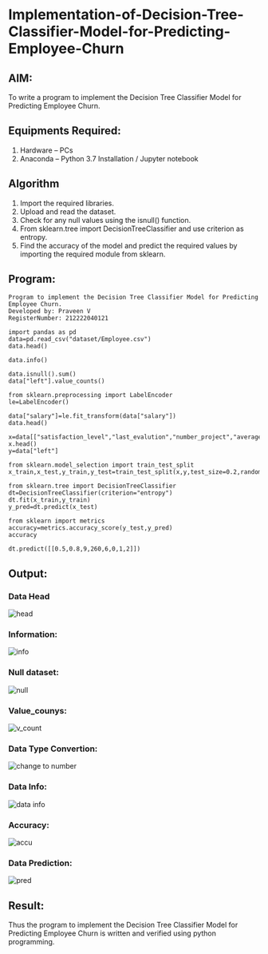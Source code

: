 # Implementation-of-Decision-Tree-Classifier-Model-for-Predicting-Employee-Churn

## AIM:
To write a program to implement the Decision Tree Classifier Model for Predicting Employee Churn.

## Equipments Required:
1. Hardware – PCs
2. Anaconda – Python 3.7 Installation / Jupyter notebook

## Algorithm
1. Import the required libraries.
2. Upload and read the dataset.
3. Check for any null values using the isnull() function.
4. From sklearn.tree import DecisionTreeClassifier and use criterion as entropy.
5. Find the accuracy of the model and predict the required values by importing the required module from sklearn.

## Program:
```
Program to implement the Decision Tree Classifier Model for Predicting Employee Churn.
Developed by: Praveen V
RegisterNumber: 212222040121

import pandas as pd
data=pd.read_csv("dataset/Employee.csv")
data.head()

data.info()

data.isnull().sum()
data["left"].value_counts()

from sklearn.preprocessing import LabelEncoder
le=LabelEncoder()

data["salary"]=le.fit_transform(data["salary"])
data.head()

x=data[["satisfaction_level","last_evalution","number_project","average_montly_hours","time_spend_company","work_accident","promotion_last_5years","salary"]]
x.head()
y=data["left"]

from sklearn.model_selection import train_test_split
x_train,x_test,y_train,y_test=train_test_split(x,y,test_size=0.2,random_state=100)

from sklearn.tree import DecisionTreeClassifier
dt=DecisionTreeClassifier(criterion="entropy")
dt.fit(x_train,y_train)
y_pred=dt.predict(x_test)

from sklearn import metrics
accuracy=metrics.accuracy_score(y_test,y_pred)
accuracy

dt.predict([[0.5,0.8,9,260,6,0,1,2]])
```

## Output:
### Data Head
![head](https://github.com/A-Thiyagarajan/Implementation-of-Decision-Tree-Classifier-Model-for-Predicting-Employee-Churn/assets/118707693/8d1459aa-5216-4dff-9821-dc42ba4993c8)

### Information:
![info](https://github.com/A-Thiyagarajan/Implementation-of-Decision-Tree-Classifier-Model-for-Predicting-Employee-Churn/assets/118707693/34e37767-ae95-4f0c-b608-89f73e832036)

### Null dataset:
![null](https://github.com/A-Thiyagarajan/Implementation-of-Decision-Tree-Classifier-Model-for-Predicting-Employee-Churn/assets/118707693/14090052-051a-44b6-921b-38b2b398928a)

### Value_counys:
![v_count](https://github.com/A-Thiyagarajan/Implementation-of-Decision-Tree-Classifier-Model-for-Predicting-Employee-Churn/assets/118707693/44b8a5ce-bf50-40e2-8f8f-d704dc157bdc)

### Data Type Convertion:
![change to number](https://github.com/A-Thiyagarajan/Implementation-of-Decision-Tree-Classifier-Model-for-Predicting-Employee-Churn/assets/118707693/0f3bfc5f-a98d-4fac-9eb4-4a26fc7e57c4)

### Data Info:
![data info](https://github.com/A-Thiyagarajan/Implementation-of-Decision-Tree-Classifier-Model-for-Predicting-Employee-Churn/assets/118707693/1a3c3f83-57d7-4537-a438-468b58083138)

### Accuracy:
![accu](https://github.com/A-Thiyagarajan/Implementation-of-Decision-Tree-Classifier-Model-for-Predicting-Employee-Churn/assets/118707693/0fbfb6a8-9209-4b87-91b8-078c68e302fb)

### Data Prediction:
![pred](https://github.com/A-Thiyagarajan/Implementation-of-Decision-Tree-Classifier-Model-for-Predicting-Employee-Churn/assets/118707693/d9280463-01e2-41dc-8a35-1dfb67feb7c0)

## Result:
Thus the program to implement the  Decision Tree Classifier Model for Predicting Employee Churn is written and verified using python programming.
